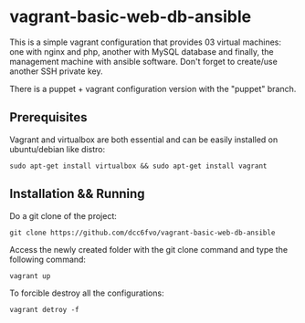 vagrant-basic-web-db-ansible
==========

This is a simple vagrant configuration that provides 03 virtual machines: one with nginx and php, another with MySQL database and finally, the management machine with ansible software. Don't forget to create/use another SSH private key.

There is a puppet + vagrant configuration version with the "puppet" branch.

Prerequisites
-----------------------
Vagrant and virtualbox are both essential and can be easily installed on ubuntu/debian like distro:

	sudo apt-get install virtualbox && sudo apt-get install vagrant


Installation && Running
-----------------------

Do a git clone of the project:

	git clone https://github.com/dcc6fvo/vagrant-basic-web-db-ansible

Access the newly created folder with the git clone command and type the following command:

	vagrant up

To forcible destroy all the configurations:

	vagrant detroy -f
